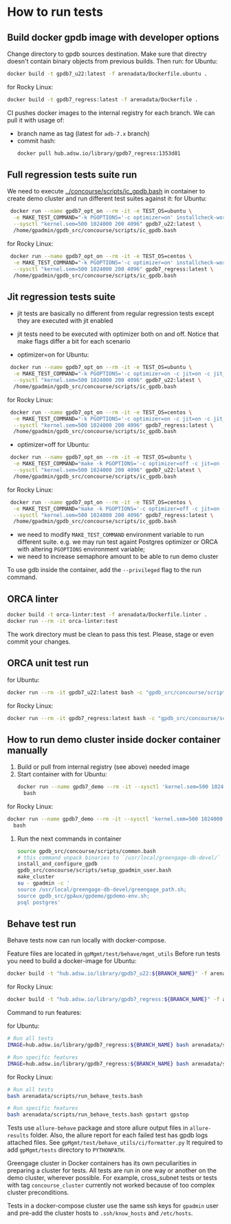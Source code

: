 # How to run tests

## Build docker gpdb image with developer options

Change directory to gpdb sources destination. Make sure that directry doesn't contain binary objects from previous builds. Then run:
for Ubuntu:
```bash
docker build -t gpdb7_u22:latest -f arenadata/Dockerfile.ubuntu .
```
for Rocky Linux:
```bash
docker build -t gpdb7_regress:latest -f arenadata/Dockerfile .
```

CI pushes docker images to the internal registry for each branch. We can pull it with usage of:

* branch name as tag (latest for `adb-7.x` branch)
* commit hash:
  ```bash
  docker pull hub.adsw.io/library/gpdb7_regress:1353d81
  ```

## Full regression tests suite run

We need to execute [../concourse/scripts/ic_gpdb.bash](../concourse/scripts/ic_gpdb.bash) in container to create demo cluster and run different test suites against it:
for Ubuntu:
```bash
 docker run --name gpdb7_opt_on --rm -it -e TEST_OS=ubuntu \
  -e MAKE_TEST_COMMAND="-k PGOPTIONS='-c optimizer=on' installcheck-world" \
  --sysctl "kernel.sem=500 1024000 200 4096" gpdb7_u22:latest \
  /home/gpadmin/gpdb_src/concourse/scripts/ic_gpdb.bash
```
for Rocky Linux:
```bash
 docker run --name gpdb7_opt_on --rm -it -e TEST_OS=centos \
  -e MAKE_TEST_COMMAND="-k PGOPTIONS='-c optimizer=on' installcheck-world" \
  --sysctl "kernel.sem=500 1024000 200 4096" gpdb7_regress:latest \
  /home/gpadmin/gpdb_src/concourse/scripts/ic_gpdb.bash
```

## Jit regression tests suite

* jit tests are basically no different from regular regression tests except they are executed with jit enabled
* jit tests need to be executed with optimizer both on and off. Notice that make flags differ a bit for each scenario

* optimizer=on
for Ubuntu:
```bash
 docker run --name gpdb7_opt_on --rm -it -e TEST_OS=ubuntu \
  -e MAKE_TEST_COMMAND="-k PGOPTIONS='-c optimizer=on -c jit=on -c jit_above_cost=0 -c optimizer_jit_above_cost=0 -c gp_explain_jit=off' installcheck" \
  --sysctl "kernel.sem=500 1024000 200 4096" gpdb7_u22:latest \
  /home/gpadmin/gpdb_src/concourse/scripts/ic_gpdb.bash
```
for Rocky Linux:
```bash
 docker run --name gpdb7_opt_on --rm -it -e TEST_OS=centos \
  -e MAKE_TEST_COMMAND="-k PGOPTIONS='-c optimizer=on -c jit=on -c jit_above_cost=0 -c optimizer_jit_above_cost=0 -c gp_explain_jit=off' installcheck" \
  --sysctl "kernel.sem=500 1024000 200 4096" gpdb7_regress:latest \
  /home/gpadmin/gpdb_src/concourse/scripts/ic_gpdb.bash
```

* optimizer=off
for Ubuntu:
```bash
 docker run --name gpdb7_opt_on --rm -it -e TEST_OS=ubuntu \
  -e MAKE_TEST_COMMAND="make -k PGOPTIONS='-c optimizer=off -c jit=on -c jit_above_cost=0 -c gp_explain_jit=off' installcheck" \
  --sysctl "kernel.sem=500 1024000 200 4096" gpdb7_u22:latest \
  /home/gpadmin/gpdb_src/concourse/scripts/ic_gpdb.bash
```
for Rocky Linux:
```bash
 docker run --name gpdb7_opt_on --rm -it -e TEST_OS=centos \
  -e MAKE_TEST_COMMAND="make -k PGOPTIONS='-c optimizer=off -c jit=on -c jit_above_cost=0 -c gp_explain_jit=off' installcheck" \
  --sysctl "kernel.sem=500 1024000 200 4096" gpdb7_regress:latest \
  /home/gpadmin/gpdb_src/concourse/scripts/ic_gpdb.bash
```

* we need to modify `MAKE_TEST_COMMAND` environment variable to run different suite. e.g. we may run test againt Postgres optimizer or ORCA with altering `PGOPTIONS` environment variable;
* we need to increase semaphore amount to be able to run demo cluster

To use gdb inside the container, add the `--privileged` flag to the run command.

## ORCA linter

```bash
docker build -t orca-linter:test -f arenadata/Dockerfile.linter .
docker run --rm -it orca-linter:test
```

The work directory must be clean to pass this test. Please, stage or even commit your changes.

## ORCA unit test run

for Ubuntu:
```bash
docker run --rm -it gpdb7_u22:latest bash -c "gpdb_src/concourse/scripts/unit_tests_gporca.bash"
```
for Rocky Linux:

```bash
docker run --rm -it gpdb7_regress:latest bash -c "gpdb_src/concourse/scripts/unit_tests_gporca.bash"
```

## How to run demo cluster inside docker container manually

1. Build or pull from internal registry (see above) needed image
1. Start container with
  for Ubuntu:
   ```bash
   docker run --name gpdb7_demo --rm -it --sysctl 'kernel.sem=500 1024000 200 4096' gpdb7_u22:latest \
     bash
   ```
  for Rocky Linux:
   ```bash
   docker run --name gpdb7_demo --rm -it --sysctl 'kernel.sem=500 1024000 200 4096' gpdb7_regress:latest \
     bash
   ```
1. Run the next commands in container
   ```bash
   source gpdb_src/concourse/scripts/common.bash
   # this command unpack binaries to `/usr/local/greengage-db-devel/`
   install_and_configure_gpdb
   gpdb_src/concourse/scripts/setup_gpadmin_user.bash
   make_cluster
   su - gpadmin -c '
   source /usr/local/greengage-db-devel/greengage_path.sh;
   source gpdb_src/gpAux/gpdemo/gpdemo-env.sh;
   psql postgres'
   ```

## Behave test run

Behave tests now can run locally with docker-compose.

Feature files are located in `gpMgmt/test/behave/mgmt_utils`
Before run tests you need to build a docker-image
for Ubuntu:
```bash
docker build -t "hub.adsw.io/library/gpdb7_u22:${BRANCH_NAME}" -f arenadata/Dockerfile.ubuntu .
```
for Rocky Linux:
```bash
docker build -t "hub.adsw.io/library/gpdb7_regress:${BRANCH_NAME}" -f arenadata/Dockerfile .
```

Command to run features:

for Ubuntu:
```bash
# Run all tests
IMAGE=hub.adsw.io/library/gpdb7_regress:${BRANCH_NAME} bash arenadata/scripts/run_behave_tests.bash

# Run specific features
IMAGE=hub.adsw.io/library/gpdb7_regress:${BRANCH_NAME} bash arenadata/scripts/run_behave_tests.bash gpstart gpstop
```

for Rocky Linux:
```bash
# Run all tests
bash arenadata/scripts/run_behave_tests.bash

# Run specific features
bash arenadata/scripts/run_behave_tests.bash gpstart gpstop
```


Tests use `allure-behave` package and store allure output files in `allure-results` folder.
Also, the allure report for each failed test has gpdb logs attached files. See `gpMgmt/test/behave_utils/ci/formatter.py`
It required to add `gpMgmt/tests` directory to `PYTHONPATH`. 

Greengage cluster in Docker containers has its own peculiarities in preparing a cluster for tests.
All tests are run in one way or another on the demo cluster, wherever possible.
For example, cross_subnet tests or tests with tag `concourse_cluster` currently not worked because of too complex cluster preconditions.

Tests in a docker-compose cluster use the same ssh keys for `gpadmin` user and pre-add the cluster hosts to `.ssh/know_hosts` and `/etc/hosts`.
